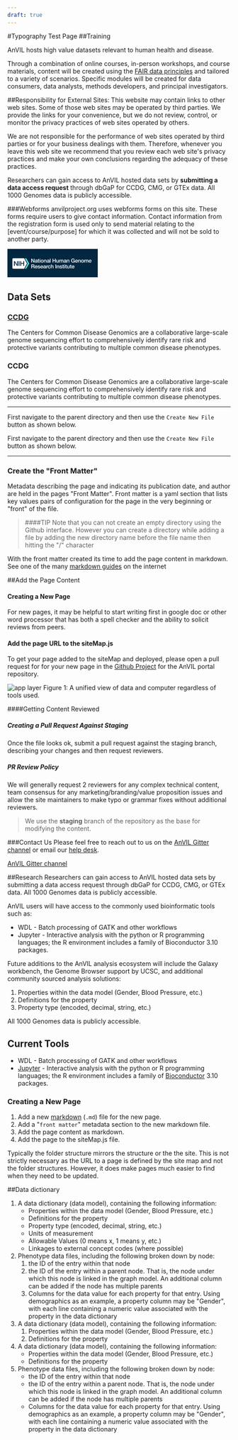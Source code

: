 ```yaml
---
draft: true
---
```

#Typography Test Page
##Training

<hero small>AnVIL hosts high value datasets relevant to human health and disease.</hero>

Through a combination of online courses, in-person workshops, and course materials, content will be created using the [FAIR data principles](https://www.nature.com/articles/sdata201618) and tailored to a variety of scenarios. Specific modules will be created for data consumers, data analysts, methods developers, and principal investigators.

##Responsibility for External Sites:
This website may contain links to other web sites. Some of those web sites may be operated by third parties. We provide the links for your convenience, but we do not review, control, or monitor the privacy practices of web sites operated by others.

We are not responsible for the performance of web sites operated by third parties or for your business dealings with them. Therefore, whenever you leave this web site we recommend that you review each web site's privacy practices and make your own conclusions regarding the adequacy of these practices.

Researchers can gain access to AnVIL hosted data sets by **submitting a data access request** through dbGaP for CCDG, CMG, or GTEx data. All 1000 Genomes data is publicly accessible.

###Webforms
anvilproject.org uses webforms forms on this site. These forms require users to give contact information. Contact information from the registration form is used only to send material relating to the [event/course/purpose] for which it was collected and will not be sold to another party.

![small image](./_images/nih.png)

## Data Sets
### [CCDG](https://www.genome.gov/Funded-Programs-Projects/NHGRI-Genome-Sequencing-Program/Centers-for-Common-Disease-Genomics)
The Centers for Common Disease Genomics are a collaborative large-scale genome sequencing effort to comprehensively identify rare risk and protective variants contributing to multiple common disease phenotypes.

### CCDG
The Centers for Common Disease Genomics are a collaborative large-scale genome sequencing effort to comprehensively identify rare risk and protective variants contributing to multiple common disease phenotypes.

---

First navigate to the parent directory and then use the `Create New File` button as shown below.

First navigate to the parent directory and then use the ```Create New File``` button as shown below.

---

### Create the "Front Matter"
Metadata describing the page and indicating its publication date, and author are held in the pages "Front Matter". Front matter is a yaml section that lists key values pairs of configuration for the page in the very beginning or "front" of the file.

>####TIP
>Note that you can not create an empty directory using the Github interface. However you can create a directory while adding a file by adding the new directory name before the file name then hitting the "/" character

With the front matter created its time to add the page content in markdown. See one of the many [markdown guides](https://github.com/adam-p/markdown-here/wiki/Markdown-Cheatsheet) on the internet

##Add the Page Content
#### Creating a New Page
For new pages, it may be helpful to start writing first in google doc or other word processor that has both a spell checker and the ability to solicit reviews from peers.

#### Add the page URL to the siteMap.js
To get your page added to the siteMap and deployed, please open a pull request for for your new page in the [Github Project](https://github.com/anvilproject/anvil-portal/pulls) for the AnVIL portal repository.

![app layer](./_images/app-layer.png)
<figure-caption>Figure 1: A unified view of data and computer regardless of tools used.</figure-caption>

####Getting Content Reviewed
##### Creating a Pull Request Against Staging
Once the file looks ok, submit a pull request against the staging branch, describing your changes and then request reviewers.

##### PR Review Policy
We will generally request 2 reviewers for any complex technical content, team consensus for any marketing/branding/value proposition issues and allow the site maintainers to make typo or grammar fixes without additional reviewers.

> We use the **staging** branch of the  repository as the base for modifying the content.

###Contact Us
Please feel free to reach out to us on the [AnVIL Gitter channel](https://gitter.im/anvil-project/Lobby) or email our [help desk](mailto:help@lists.anvilproject.org).

<go-arrow>[AnVIL Gitter channel](https://gitter.im/anvil-project/Lobby)</go-arrow>

##Research
Researchers can gain access to AnVIL hosted data sets by submitting a data access request through dbGaP for CCDG, CMG, or GTEx data. All 1000 Genomes data is publicly accessible.

AnVIL users will have access to the commonly used bioinformatic tools such as:
- WDL - Batch processing of GATK and other workflows
- Jupyter - Interactive analysis with the python or R programming languages; the R environment includes a family of Bioconductor 3.10 packages.

Future additions to the AnVIL analysis ecosystem will include the Galaxy workbench, the Genome Browser support by UCSC, and additional community sourced analysis solutions:
1. Properties within the data model (Gender, Blood Pressure, etc.)
1. Definitions for the property
1. Property type (encoded, decimal, string, etc.)

All 1000 Genomes data is publicly accessible.

## Current Tools
- WDL - Batch processing of GATK and other workflows
- [Jupyter](https://jupyter.org/) - Interactive analysis with the python or R programming languages; the R environment includes a family of [Bioconductor](https://www.bioconductor.org/) 3.10 packages.

### Creating a New Page
1. Add a new [markdown](https://en.wikipedia.org/wiki/Markdown) (`.md`) file for the new page.
1. Add a "`front matter`" metadata section to the new markdown file.
1. Add the page content as markdown.
1. Add the page to the siteMap.js file.

Typically the folder structure mirrors the structure or the the site. This is not strictly necessary as the URL to a page is defined by the site map and not the folder structures. However, it does make pages much easier to find when they need to be updated.

##Data dictionary
1. A data dictionary (data model), containing the following information:
    - Properties within the data model (Gender, Blood Pressure, etc.)
    - Definitions for the property
    - Property type (encoded, decimal, string, etc.)
    - Units of measurement
    - Allowable Values (0 means x, 1 means y, etc.)
    - Linkages to external concept codes (where possible)
1. Phenotype data files, including the following broken down by node:
    1. the ID of the entry within that node
    1. the ID of the entry within a parent node. That is, the node under which this node is linked in the graph model. An additional column can be added if the node has multiple parents
    1. Columns for the data value for each property for that entry. Using demographics as an example, a property column may be "Gender", with each line containing a numeric value associated with the property in the data dictionary
1. A data dictionary (data model), containing the following information:
    1. Properties within the data model (Gender, Blood Pressure, etc.)
    1. Definitions for the property
1. A data dictionary (data model), containing the following information:
    - Properties within the data model (Gender, Blood Pressure, etc.)
    - Definitions for the property
1. Phenotype data files, including the following broken down by node:
    - the ID of the entry within that node
    - the ID of the entry within a parent node. That is, the node under which this node is linked in the graph model. An additional column can be added if the node has multiple parents
    - Columns for the data value for each property for that entry. Using demographics as an example, a property column may be "Gender", with each line containing a numeric value associated with the property in the data dictionary
